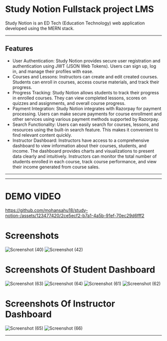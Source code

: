 # Study Notion Fullstack project LMS

Study Notion is an ED Tech (Education Technology) web application developed using the MERN stack.

---

## Features

- User Authentication: Study Notion provides secure user registration and authentication using JWT (JSON Web Tokens). Users can sign up, log in, and manage their
  profiles with ease.
- Courses and Lessons: Instructors can create and edit created courses. Students can enroll in courses, access course materials, and track their progress.
- Progress Tracking: Study Notion allows students to track their progress in enrolled courses. They can view completed lessons, scores on quizzes and
  assignments, and overall course progress.
- Payment Integration: Study Notion integrates with Razorpay for payment processing. Users can make secure payments for course enrollment and other services
  using various payment methods supported by Razorpay.
- Search Functionality: Users can easily search for courses, lessons, and resources using the built-in search feature. This makes it convenient to find relevant
  content quickly.
- Instructor Dashboard: Instructors have access to a comprehensive dashboard to view information about their courses, students, and income. The
  dashboard provides charts and visualizations to present data clearly and intuitively. Instructors can monitor the total number of students enrolled in
  each course, track course performance, and view their income generated from course sales.

---

***

# DEMO VIDEO

https://github.com/mohansahu18/study-notion-/assets/123477420/2ce5ecf2-b7a1-4a5b-91ef-70ec29d6fff2

# Screenshots
![Screenshot (40)](https://github.com/mohansahu18/study-notion-/assets/123477420/cf47e0e2-8541-4339-a84a-efdbc9c0bba8)
![Screenshot (42)](https://github.com/mohansahu18/study-notion-/assets/123477420/f4b6dbb0-808d-4c34-b04c-3fdf5c3ef24c)


# Screenshots Of Student Dashboard
![Screenshot (63)](https://github.com/mohansahu18/study-notion-/assets/123477420/dfb9bd9f-e443-4251-8edd-b01a3f480af6)
![Screenshot (64)](https://github.com/mohansahu18/study-notion-/assets/123477420/9e684aec-c2c0-4d12-b5ef-43184ea976a6)
![Screenshot (61)](https://github.com/mohansahu18/study-notion-/assets/123477420/6be01df6-e779-4c5d-a2b0-86346fd43250)
![Screenshot (62)](https://github.com/mohansahu18/study-notion-/assets/123477420/e79fdb9a-2bf1-4d73-9cf0-6632c5856a78)

# Screenshots Of Instructor Dashboard
![Screenshot (65)](https://github.com/mohansahu18/study-notion-/assets/123477420/5b3a01ef-14ce-4142-92f4-ff2264528b75)
![Screenshot (66)](https://github.com/mohansahu18/study-notion-/assets/123477420/06c75706-e917-4751-a95b-4332f60650c2)


***
